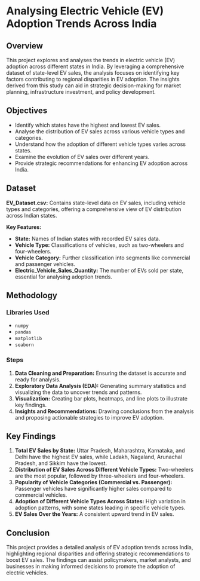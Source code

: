 # Analysing Electric Vehicle (EV) Adoption Trends Across India

## Overview
This project explores and analyses the trends in electric vehicle (EV) adoption across different states in India. By leveraging a comprehensive dataset of state-level EV sales, the analysis focuses on identifying key factors contributing to regional disparities in EV adoption. The insights derived from this study can aid in strategic decision-making for market planning, infrastructure investment, and policy development.

## Objectives
- Identify which states have the highest and lowest EV sales.
- Analyse the distribution of EV sales across various vehicle types and categories.
- Understand how the adoption of different vehicle types varies across states.
- Examine the evolution of EV sales over different years.
- Provide strategic recommendations for enhancing EV adoption across India.

## Dataset
**EV_Dataset.csv:** Contains state-level data on EV sales, including vehicle types and categories, offering a comprehensive view of EV distribution across Indian states.

**Key Features:**
- **State:** Names of Indian states with recorded EV sales data.
- **Vehicle Type:** Classifications of vehicles, such as two-wheelers and four-wheelers.
- **Vehicle Category:** Further classification into segments like commercial and passenger vehicles.
- **Electric_Vehicle_Sales_Quantity:** The number of EVs sold per state, essential for analysing adoption trends.

## Methodology
### Libraries Used
- `numpy`
- `pandas`
- `matplotlib`
- `seaborn`

### Steps
1. **Data Cleaning and Preparation:** Ensuring the dataset is accurate and ready for analysis.
2. **Exploratory Data Analysis (EDA):** Generating summary statistics and visualizing the data to uncover trends and patterns.
3. **Visualization:** Creating bar plots, heatmaps, and line plots to illustrate key findings.
4. **Insights and Recommendations:** Drawing conclusions from the analysis and proposing actionable strategies to improve EV adoption.

## Key Findings
1. **Total EV Sales by State:** Uttar Pradesh, Maharashtra, Karnataka, and Delhi  have the highest EV sales, while Ladakh, Nagaland, Arunachal Pradesh, and Sikkim have the lowest.
2. **Distribution of EV Sales Across Different Vehicle Types:** Two-wheelers are the most popular, followed by three-wheelers and four-wheelers.
3. **Popularity of Vehicle Categories (Commercial vs. Passenger):** Passenger vehicles have significantly higher sales compared to commercial vehicles.
4. **Adoption of Different Vehicle Types Across States:** High variation in adoption patterns, with some states leading in specific vehicle types.
5. **EV Sales Over the Years:** A consistent upward trend in EV sales.

## Conclusion
This project provides a detailed analysis of EV adoption trends across India, highlighting regional disparities and offering strategic recommendations to boost EV sales. The findings can assist policymakers, market analysts, and businesses in making informed decisions to promote the adoption of electric vehicles.
